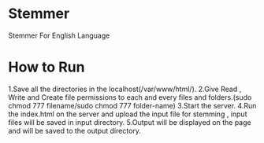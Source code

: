 # Stemmer
Stemmer For English Language

# How to Run
1.Save all the directories in the localhost(/var/www/html/).
2.Give Read , Write and Create file permissions to each and every files and folders.(sudo chmod 777 filename/sudo chmod 777 folder-name)
3.Start the server.
4.Run the index.html on the server and upload the input file for stemming , input files will be saved in input directory.
5.Output will be displayed on the page and will be saved to the output directory.
